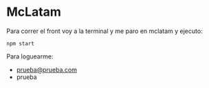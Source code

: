 # McLatam
Para correr el front voy a la terminal y me paro en mclatam y ejecuto:

```npm start```

Para loguearme:

* prueba@prueba.com
* prueba
